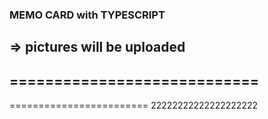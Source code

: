 ### MEMO CARD with TYPESCRIPT
=> pictures will be uploaded
----------------------------
============================
---------------------
========================
22222222222222222222
